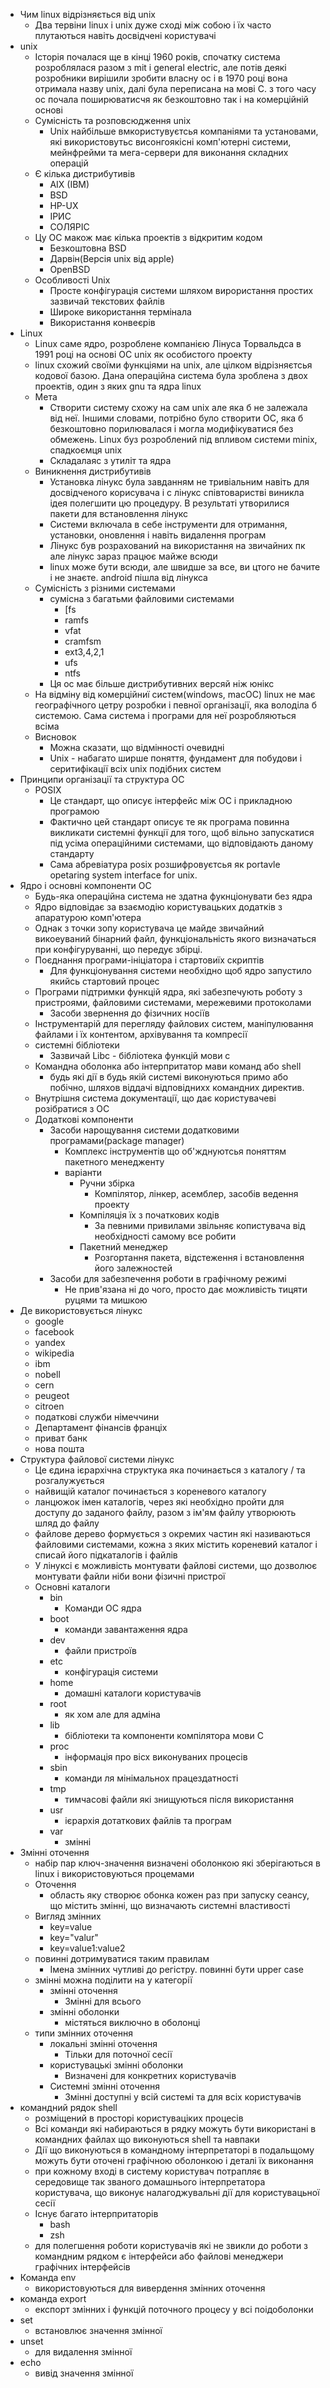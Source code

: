 - Чим linux відрізняється від unix
  - Два тервіни linux і unix дуже сході між собою і їх часто плутаються навіть досвідчені користувачі
- unix
  - Історія почалася ще в кінці 1960 років, спочатку система розроблялася разом з mit  і general electric, але потів деякі розробники вирішили зробити власну ос і в 1970 році вона отримала назву unix, далі була переписана на мові C. з того часу ос почала поширюватисчя як безкоштовно так і на комерційній основі
  - Сумісність та розповсюдження unix
    - Unix найбільше вмкористувуєтсья компаніями та установами, які використовутьс висонгоякісні комп'ютерні системи, мейнфрейми та мега-сервери для виконання складних операцій
  - Є кілька дистрибутивів
    - AIX (IBM)
    - BSD
    - HP-UX
    - ІРИС
    - СОЛЯРІС
  - Цу ОС макож має кілька проектів з відкритим кодом
    - Безкоштовна BSD
    - Дарвін(Версія unix від apple)
    - OpenBSD
  - Особливості Unix    
    - Просте конфігурація системи шляхом вирористання простих зазвичай текстових файлів
    - Широке використання термінала
    - Використання конвеєрів
- Linux
  - Linux саме ядро, розроблене компанією Лінуса Торвальдса в 1991 році на основі ОС unix як особистого проекту
  - linux схожий своїми функціями на unix, але цілком відрізняєтсья кодової базою. Дана операційна система була зроблена з двох проектів, один з яких gnu та ядра linux
  - Мета
    - Cтворити систему схожу на сам unix але яка б не залежала від неї. Іншими словами, потрібно було створити ОС, яка б безкоштовно порилювалася і могла модифікуватися без обмежень. Linux буз розроблений під впливом системи minix, спадкоємця unix
    - Складалаяс з утиліт та ядра
  - Виникнення дистрибутивів
    - Установка лінукс була завданням не тривіальним навіть для досвідченого корисувача і с лінукс співтоваристві виникла ідея полегшити цю процедуру. В результаті утворилися пакети для встановлення лінукс
    - Системи включала в себе інструменти для отримання, установки, оновлення і навіть видалення програм
    - Лінукс був розрахований на використання на звичайних пк але лінукс зараз працює майже всюди
    - linux може бути всюди, але швидше за все, ви цтого не бачите і не знаєте. android пішла від лінукса
  - Сумісність з різними системами
    - сумісна з багатьми файловими системами
      - [fs
      - ramfs
      - vfat
      - cramfsm 
      - ext3,4,2,1
      - ufs
      - ntfs
    - Ця ос має більше дистрибутивних версяй ніж юнікс
  - На відміну від комерційниї систем(windows, macOC) linux не має географічного цетру розробки і певної організації, яка володіла б системою. Сама система і програми для неї розробляються всіма
  - Висновок
    - Можна сказати, що відмінності очевидні
    - Unix - набагато ширше поняття, фундамент для побудови і серитифікації всіх unix подібних систем
- Принципи організації та структура ОС
  - POSIX
    - Це стандарт, що описує інтерфейс між ОС і прикладною програмою
    - Фактично цей стандарт описує те як програма повинна викликати системні функції для того, щоб вільно запускатися під усіма операційними системами, що відповідають даному стандарту
    - Сама абревіатура posix розшифровуєтсья як portavle opetaring system interface for unix. 
- Ядро і основні компоненти ОС
  - Будь-яка операційна система не здатна фукнціонувати без ядра
  - Ядро відповідає за взаємодію користувацьких додатків з апаратурою комп'ютера
  - Однак з точки зопу користувача це майде звичайний викоеуваний бінарний файл, функціональність якого визначаться при конфігуруванні, що передує збірці.
  - Поєднання програми-ініціатора і стартовиїх скриптів
    - Для функціонування системи необхідно щоб ядро запустило якийсь стартовий процес
  - Програми підтримки функцій ядра, які забезпечують роботу з пристроями, файловими системами, мережевими протоколами
    - Засоби звернення до фізичних носіїв
  - Інструментарій для перегляду файлових систем, маніпулювання файлами і їх контентом, архівування та компресії
  - системні бібліотеки
    - Зазвичай Libc - бібліотека функцій мови c
  - Командна оболонка або інтерпритатор мави команд або shell
    - будь які дії в будь якій системі виконуються примо або побічно, шляхов віддачі відповіднихх командних директив.
  - Внутрішня система документації, що дає користувачеві розібратися з ОС
  - Додаткові компоненти
    - Засоби нарощування системи додатковими програмами(package manager)
      - Комплекс інструментів що об'жднуютсья поняттям пакетного менедженту
      - варіанти
        - Ручни збірка
          - Компілятор, лінкер, асемблер, засобів ведення проекту
        - Компіляція їх з початкових кодів
          - За певними привилами звільняє копистувача від необхідності самому все робити
        - Пакетний менеджер
          - Розгортання пакета, відстеження і встановлення його залежностей
    - Засоби для забезпечення роботи в графічному режимі
      - Не прив'язана ні до чого, просто дає можливість тицяти руцями та мишкою
- Де використовується лінукс
  - google 
  - facebook
  - yandex
  - wikipedia
  - ibm
  - nobell
  - cern
  - peugeot
  - citroen
  - податкові служби німеччини
  - Департамент фінансів франціх
  - приват банк
  - нова пошта
- Структура файлової системи лінукс
  - Це єдина ієрархічна структука яка починається з каталогу / та розгалужується
  - найвищій каталог починається з кореневого каталогу
  - ланцюжок імен каталогів, через які необхідно пройти для доступу до заданого файлу, разом з ім'ям файлу утворюють шляд до файлу
  - файлове дерево формується з окремих частин які називаються файловими системами, кожна з яких містить кореневий каталог і списай його підкаталогів і файлів
  - У лінуксі є можливість монтувати файлові системи, що дозволює монтувати файли ніби вони фізичні пристрої
  - Основні каталоги
    - bin
      - Команди ОС ядра
    - boot
      - команди завантаження ядра
    - dev
      - файли пристроїв
    - etc
      - конфігурація системи
    - home
      - домашні каталоги користувачів
    - root
      - як хом але для адміна
    - lib
      - бібліотеки та компоненти компілятора мови C
    - proc
      - інформація про вісх виконуваних процесів
    - sbin
      - команди ля мінімальнох працездатності
    - tmp
      - тимчасові файли які знищуються після використання
    - usr
      - ієрархія дотаткових файлів та програм
    - var
      - змінні
- Змінні оточення
  - набір пар ключ-значення визначені оболонкою які зберігаються в linux і використовуються процемами
  - Оточення
    - область яку створює обонка кожен раз при запуску сеансу, що містить змінні, що визначають системні властивості
  - Вигляд змінних
    - key=value
    - key="valur"
    - key=value1:value2
  - повинні дотримуватися таким правилам
    - Імена змінних чутливі до регістру. повинні бути upper case
  - змінні можна поділити на у категорії
    - змінні оточення 
      - Змінні для всього
    - змінні оболонки
      - містяться виключно в оболонці
  - типи змінних оточення
    - локальні змінні оточення
      - Тільки для поточної сесії
    - користувацькі змінні оболонки
      - Визначені для конкретних користувачів
    - Системні змінні оточення
      - Змінні доступні у всій системі та для всіх користувачів
- командний рядок shell
  - розміщений в просторі користуваціких процесів
  - Всі команди які набираються в рядку можуть бути використані в командних файлах що виконуються shell та навпаки
  - Дії що виконуються в командному інтерпретаторі в подальщому можуть бути оточені графічною оболонкою і деталі їх виконання
  - при кожному вході в систему користувач потрапляє в середовище так званого домашнього інтерпретатора користувача, що виконує налагоджувальні дії для користувацьної сесії
  - Існує багато інтерпритаторів
    - bash
    - zsh
  - для полегшення роботи користувачів які не звикли до роботи з командним рядком є інтерфейси або файлові менеджери графічних інтерфейсів
- Команда env  
  - використовуються для вивердення змінних оточення
- команда export
  - експорт змінних і функцій поточного процесу у всі поідоболонки
- set 
  - встановлює значення змінної
- unset
  - для видалення змінної
- echo
  - вивід значення змінної